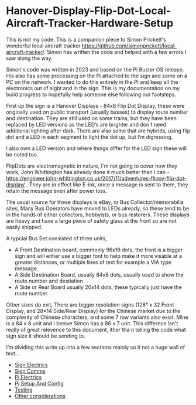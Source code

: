 # Hanover-Display-Flip-Dot-Local-Aircraft-Tracker-Hardware-Setup

This is not my code.   This is a companion piece to Simon Prickett's wonderful local aircraft tracker    https://github.com/simonprickett/local-aircraft-tracker/.  Simon has written the code and helped with a few errors I saw along the way.

Simon's code was written in 2023 and based on the Pi Buster OS release.  His also has some processing on the Pi attached to the sign and some on a PC on the network.  I wanted to do this entirely in the Pi and keep all the electronics out of sight and in the sign.  This is my documentation on my build progress to hopefully help someone else following our footsteps.

First up the sign is a Hanover Displays - 84x8 Flip Dot Display, these were originally used on public transport (usually busses) to display route number and destination.   They are still used on some trains, but they have been replaced by LED versions as the LED’s are brighter and don't need additional lighting after dark.  There are also some that are hybrids, using flip dot and a LED in each segment to light the dot up, but I’m digressing.  

I also own a LED version and where things differ for the LED sign these will be noted too.

FlipDots are electromagnetic in nature, I'm not going to cover how they work, John Whittington has already done it much better than I can - https://engineer.john-whittington.co.uk/2017/11/adventures-flippy-flip-dot-display/ .  They are in effect like E-ink, once a message is sent to them, they retain the message even after power loss.

The usual source for these displays is eBay, or Bus Collector/memorabilia sites, Many Bus Operators have moved to LEDs already, so these tend to be in the hands of either collectors, hobbyists, or bus restorers.    These displays are heavy and have a large piece of safety glass at the front so are not easily shipped.

A typcial Bus Set consisted of three units, 
* A Front Destination board, commonly 96x16 dots, the front is a bigger sign  and will either use a bigger font to help make it more visable at a greater distances, or multiple lines of text for example a VIA type message.
* A Side Destination Board,  usually 84x8 dots, usually used to show the route number and destiation
* A Side or Rear Board usually 20x14 dots, these typically just have the route number.

Other sizes do exit,  There are bigger resolution signs (128* x 32 Front Display, and 28*14 Side/Rear Display) for the Chinese market due to the complexity of Chinese characters, and some 7 row variants also exist.   Mine is a 84 x 8 unit and I beeive Simon has a 86 x 7 unit.   This differnce isn't really of great relevence to this document, ither tha n telling the code what sign size it should be sending to.


I’m dividing this write up into a few sections mainly so it not a huge wall of text…

 * [Sign Electrics](https://github.com/gjchester/Hanover-Display-Flip-Dot-Local-Aircraft-Tracker-Hardware-Setup/tree/main/Sign%20Electrics)  
 * [Sign Comms](https://github.com/gjchester/Hanover-Display-Flip-Dot-Local-Aircraft-Tracker-Hardware-Setup/tree/main/Sign%20Comms)
 * [Pi Electrics](https://github.com/gjchester/Hanover-Display-Flip-Dot-Local-Aircraft-Tracker-Hardware-Setup/tree/main/PiElectrics)
 * [Pi Setup And Config](https://github.com/gjchester/Hanover-Display-Flip-Dot-Local-Aircraft-Tracker-Hardware-Setup/tree/main/Pi%20Setup%20and%20Config)
 * [Testing](https://github.com/gjchester/Hanover-Display-Flip-Dot-Local-Aircraft-Tracker-Hardware-Setup/tree/main/Testing )
 * [Other considerations](https://github.com/gjchester/Hanover-Display-Flip-Dot-Local-Aircraft-Tracker-Hardware-Setup/tree/main/Other%20considerations)



